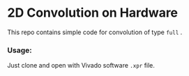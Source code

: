 # 2D Convolution on Hardware

This repo contains simple code for convolution of type `full` .

### Usage:

Just clone and open with Vivado software `.xpr` file.